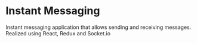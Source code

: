 # Instant Messaging

Instant messaging application that allows sending and receiving messages. Realized using React, Redux and Socket.io
